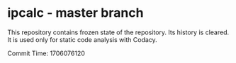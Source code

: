 # ipcalc - master branch

This repository contains frozen state of the repository.
Its history is cleared. It is used only for static code
analysis with Codacy.

Commit Time: 1706076120